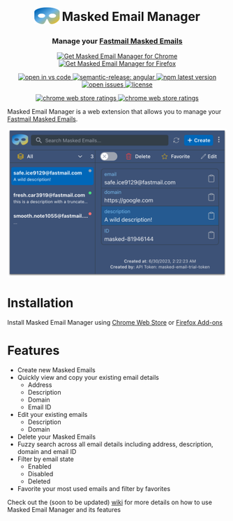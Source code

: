 <h1 align="center">
<sub>
<img src="logo.png" height="38" width="58">
</sub>
Masked Email Manager
</h1>
<h3 align="center">
Manage your 
<a href="https://www.fastmail.help/hc/en-us/articles/4406536368911-Masked-Email">Fastmail Masked Emails</a>
</h3>
<p align="center">
    <a href="https://chrome.google.com/webstore/detail/masked-email-manager/bckfnibflpdgifdfkfoooidpblaembga">
        <img src="https://user-images.githubusercontent.com/585534/107280622-91a8ea80-6a26-11eb-8d07-77c548b28665.png" alt="Get Masked Email Manager for Chrome">
    </a>
<a href="https://addons.mozilla.org/en-US/firefox/addon/masked-email-manager/"><img src="https://user-images.githubusercontent.com/585534/107280546-7b9b2a00-6a26-11eb-8f9f-f95932f4bfec.png" alt="Get Masked Email Manager for Firefox"></a>
</p>
<p align="center">
  <a href="https://open.vscode.dev/ajyey/masked-email-manager">
    <img alt="open in vs code" src="https://img.shields.io/static/v1?logo=visualstudiocode&label=&message=Open%20in%20Visual%20Studio%20Code&labelColor=2c2c32&color=007acc&logoColor=007acc">
  </a>
  <a href="https://github.com/semantic-release/semantic-release/tree/master">
    <img alt="semantic-release: angular" src="https://img.shields.io/badge/semantic--release-angular-e10079?logo=semantic-release">
  </a>
  <a href="https://github.com/ajyey/masked-email-manager">
    <img alt="npm latest version" src="https://img.shields.io/github/package-json/v/ajyey/masked-email-manager">
  </a>
  <a href="https://github.com/ajyey/fastmail-masked-email/issues?q=is%3Aopen+is%3Aissue">
    <img alt="open issues" src="https://img.shields.io/github/issues-raw/ajyey/fastmail-masked-email">
  </a>
  <a href="https://github.com/ajyey/fastmail-masked-email/blob/master/LICENSE">
    <img alt="license" src="https://img.shields.io/github/license/ajyey/fastmail-masked-email">
  </a>
</p>
<p align="center">
  <a href="https://open.vscode.dev/ajyey/masked-email-manager">
    <img alt="chrome web store ratings" src="https://img.shields.io/chrome-web-store/v/bckfnibflpdgifdfkfoooidpblaembga">
  </a>
  <a href="https://chrome.google.com/webstore/detail/masked-email-manager/bckfnibflpdgifdfkfoooidpblaembga">
    <img alt="chrome web store ratings" src="https://img.shields.io/chrome-web-store/rating-count/bckfnibflpdgifdfkfoooidpblaembga">
  </a>
</p>


Masked Email Manager is a web extension that allows you to manage your [Fastmail Masked Emails](https://www.fastmail.help/hc/en-us/articles/4406536368911-Masked-Email).

![](docs/images/readme-screenshot.png)

# Installation
Install Masked Email Manager using
[Chrome Web Store](https://chrome.google.com/webstore/detail/masked-email-manager/bckfnibflpdgifdfkfoooidpblaembga) or
[Firefox Add-ons](https://addons.mozilla.org/en-US/firefox/addon/masked-email-manager/)

# Features
- Create new Masked Emails
- Quickly view and copy your existing email details
  - Address
  - Description
  - Domain
  - Email ID
- Edit your existing emails
  - Description
  - Domain
- Delete your Masked Emails
- Fuzzy search across all email details including address, description, domain and email ID
- Filter by email state
  - Enabled
  - Disabled
  - Deleted
- Favorite your most used emails and filter by favorites


Check out the (soon to be updated) [wiki](https://github.com/ajyey/masked-email-manager/wiki) for more details on how to use Masked Email Manager and its features
